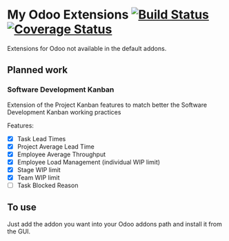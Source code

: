 # My Odoo Extensions [![Build Status](https://travis-ci.org/Jamkasz/jo-odoo-addons.svg)](https://travis-ci.org/Jamkasz/jo-odoo-addons) [![Coverage Status](https://coveralls.io/repos/Jamkasz/jo-odoo-addons/badge.svg?branch=master&service=github)](https://coveralls.io/github/Jamkasz/jo-odoo-addons?branch=master)
Extensions for Odoo not available in the default addons.

## Planned work

### Software Development Kanban

Extension of the Project Kanban features to match better the Software Development Kanban working practices

Features:
- [X] Task Lead Times
- [X] Project Average Lead Time
- [X] Employee Average Throughput
- [X] Employee Load Management (individual WIP limit)
- [X] Stage WIP limit
- [X] Team WIP limit
- [ ] Task Blocked Reason

## To use
Just add the addon you want into your Odoo addons path and install it
from the GUI.
